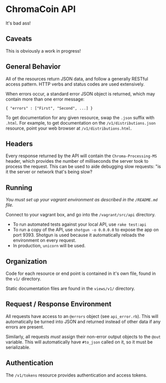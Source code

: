 # ChromaCoin API

It's bad ass!

## Caveats

This is obviously a work in progress!

## General Behavior

All of the resources return JSON data, and follow a generally RESTful access pattern. HTTP verbs and status codes are used extensively.

When errors occur, a standard error JSON object is returned, which may contain more than one error message:

    { "errors" : ["First", "Second", ...] }


To get documentation for any given resource, swap the `.json` suffix with `.html`. For example, to get documentation on the `/v1/distributions.json` resource, point your web browser at `/v1/distributions.html`.

## Headers

Every response returned by the API will contain the `Chroma-Processing-MS` header, which provides the number of milliseconds the server took to process the request. This can be used to aide debugging slow requests: "is it the server or network that's being slow?

## Running

*You must set up your vagrant environment as described in the `/README.md` file.*

Connect to your vagrant box, and go into the `/vagrant/src/api` directory.

- To run automated tests against your local API, use `rake test:api`
- To run a copy of the API, use `shotgun -o 0.0.0.0` to expose the app on port 9393. Shotgun is used because it automatically reloads the environment on every request.
- In production, `unicorn` will be used.

## Organization

Code for each resource or end point is contained in it's own file, found in the `v1/` directory.

Static documentation files are found in the `views/v1/` directory.

## Request / Response Environment

All requests have access to an `@errors` object (see `api_error.rb`). This will automatically be turned into JSON and returned instead of other data if any errors are present.

Similarly, all requests *must* assign their non-error output objects to the `@out` variable. This will automatically have `#to_json` called on it, so it must be serializable.

## Authentication

The `/v1/tokens` resource provides authentication and access tokens. 
